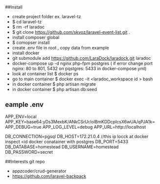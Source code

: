 ##Install
- create project folder ex. laravel-tz
- $ cd laravel-tz
- $ rm -rf laradoc
- $ git clone https://github.com/skvoz/laravel-event-list.git .
- install composer global
- $ comopser install
- create .env file in root , copy data from example
- install docker
- git submodule add https://github.com/LaraDock/laradock.git laradoc
- docker-compose up -d nginx php-fpm postgres ( if error change port nginx: 80 to 801, 5432 on pqstgres: 5433 in docker-compose.yml)
- look at container list $ docker ps
- go to main container $ docker exec -it <laradoc_workspace id > bash
- in docker container  $ php artisan migrate
- in docker container  $ php artisan db:seed

## eample .env
APP_ENV=local
APP_KEY=base64:yDs3MexbK/ANkCSrUr/oIBmKDDcpIcsX6wUA/qPJA1k=
APP_DEBUG=true
APP_LOG_LEVEL=debug
APP_URL=http://localhost

DB_CONNECTION=pgsql
DB_HOST=172.21.0.4 //this ip locck at docker inspect <id docker conatainer with postgres
DB_PORT=5433
DB_DATABASE=homestead
DB_USERNAME=homestead
DB_PASSWORD=secret

##Interests git repo
 - appzcoder/crud-generator 
 - https://github.com/laravel-backpack 

